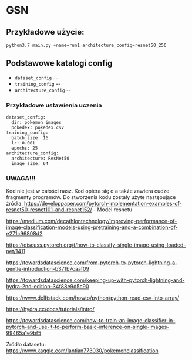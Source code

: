 # GSN


## Przykładowe użycie:

``` 
python3.7 main.py +name=run1 architecture_config=resnet50_256

```

## Podstawowe katalogi config

* `dataset_config` -- 
* `training_config` -- 
* `architecture_config` -- 

### Przykładowe ustawienia uczenia
``` 
dataset_config:
  dir: pokemon_images
  pokedex: pokedex.csv
training_config:
  batch_size: 16
  lr: 0.001
  epochs: 25
architecture_config:
  architecture: ResNet50
  image_size: 64
``` 
### UWAGA!!!
Kod nie jest w całości nasz.
Kod opiera się o a także zawiera cudze fragmenty programów.
Do stworzenia kodu zostały użyte następujące źródła:
https://developpaper.com/pytorch-implementation-examples-of-resnet50-resnet101-and-resnet152/ - Model resnetu

https://medium.com/decathlontechnology/improving-performance-of-image-classification-models-using-pretraining-and-a-combination-of-e271c96808d2

https://discuss.pytorch.org/t/how-to-classify-single-image-using-loaded-net/1411

https://towardsdatascience.com/from-pytorch-to-pytorch-lightning-a-gentle-introduction-b371b7caaf09

https://towardsdatascience.com/keeping-up-with-pytorch-lightning-and-hydra-2nd-edition-34f88e9d5c90

https://www.delftstack.com/howto/python/python-read-csv-into-array/

https://hydra.cc/docs/tutorials/intro/

https://towardsdatascience.com/how-to-train-an-image-classifier-in-pytorch-and-use-it-to-perform-basic-inference-on-single-images-99465a1e9bf5


Źródło datasetu: https://www.kaggle.com/lantian773030/pokemonclassification
